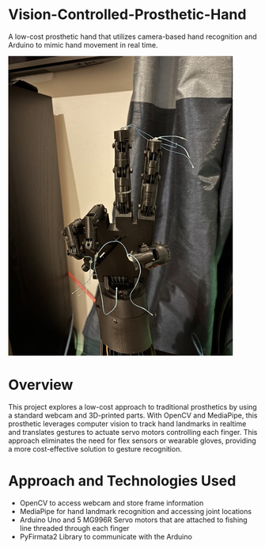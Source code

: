 # Vision-Controlled-Prosthetic-Hand
A low-cost prosthetic hand that utilizes camera-based hand recognition and Arduino to mimic hand movement in real time.

![Hand](Hand.jpg)


# Overview
This project explores a low-cost approach to traditional prosthetics by using a standard webcam and 3D-printed parts. With OpenCV and MediaPipe, this prosthetic leverages computer vision to track hand landmarks in realtime and translates gestures to actuate servo motors controlling each finger. This approach eliminates the need for flex sensors or wearable gloves, providing a more cost-effective solution to gesture recognition. 


# Approach and Technologies Used
- OpenCV to access webcam and store frame information
- MediaPipe for hand landmark recognition and accessing joint locations
- Arduino Uno and 5 MG996R Servo motors that are attached to fishing line threaded through each finger
- PyFirmata2 Library to communicate with the Arduino
